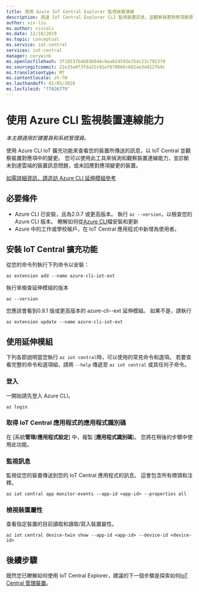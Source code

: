```yaml
---
title: 使用 Azure IoT Central Explorer 監視裝置連線
description: 透過 IoT Central Explorer CLI 監視裝置訊息，並觀察裝置對應項變更。
author: viv-liu
ms.author: viviali
ms.date: 12/18/2019
ms.topic: conceptual
ms.service: iot-central
services: iot-central
manager: corywink
ms.openlocfilehash: 3f18537b4b038844c9aa824593e354c23c792370
ms.sourcegitcommit: 21e33a0f3fda25c91e7670666c601ae3d422fb9c
ms.translationtype: MT
ms.contentlocale: zh-TW
ms.lasthandoff: 02/05/2020
ms.locfileid: "77026779"
---
```

# <a name="monitor-device-connectivity-using-azure-cli"></a>使用 Azure CLI 監視裝置連線能力

*本主題適用於建置員和系統管理員。*

使用 Azure CLI IoT 擴充功能來查看您的裝置所傳送的訊息，以 IoT Central 並觀察裝置對應項中的變更。 您可以使用此工具來偵測和觀察裝置連線能力，並診斷未到達雲端的裝置訊息問題，或未回應對應項變更的裝置。

[如需詳細資訊，請造訪 Azure CLI 延伸模組參考](https://docs.microsoft.com/cli/azure/ext/azure-cli-iot-ext/iot/central)

## <a name="prerequisites"></a>必要條件

+ Azure CLI 已安裝，且為2.0.7 或更高版本。 執行 `az --version`，以檢查您的 Azure CLI 版本。 瞭解如何從[Azure CLI](https://docs.microsoft.com/cli/azure/install-azure-cli)檔安裝和更新
+ Azure 中的工作或學校帳戶，在 IoT Central 應用程式中新增為使用者。

## <a name="install-the-iot-central-extension"></a>安裝 IoT Central 擴充功能

從您的命令列執行下列命令以安裝：

```cmd/sh
az extension add --name azure-cli-iot-ext
```

執行來檢查延伸模組的版本 
```cmd/sh
az --version
```
您應該會看到0.8.1 版或更高版本的 azure-cli--ext 延伸模組。 如果不是，請執行
```cmd/sh
az extension update --name azure-cli-iot-ext
```

## <a name="using-the-extension"></a>使用延伸模組

下列各節說明當您執行 `az iot central`時，可以使用的常見命令和選項。 若要查看完整的命令和選項組，請將 `--help` 傳遞至 `az iot central` 或其任何子命令。

### <a name="login"></a>登入

一開始請先登入 Azure CLI。 

```cmd/sh
az login
```

### <a name="get-the-application-id-of-your-iot-central-app"></a>取得 IoT Central 應用程式的應用程式識別碼
在 [系統**管理/應用程式設定**] 中，複製 [**應用程式識別碼**]。 您將在稍後的步驟中使用此功能。

### <a name="monitor-messages"></a>監視訊息
監視從您的裝置傳送到您的 IoT Central 應用程式的訊息。 這會包含所有標頭和注釋。

```cmd/sh
az iot central app monitor-events --app-id <app-id> --properties all
```

### <a name="view-device-properties"></a>檢視裝置屬性
查看指定裝置的目前讀取和讀取/寫入裝置屬性。

```cmd/sh
az iot central device-twin show --app-id <app-id> --device-id <device-id>
```

## <a name="next-steps"></a>後續步驟

既然您已瞭解如何使用 IoT Central Explorer，建議的下一個步驟是探索如何[IoT Central 管理裝置](howto-manage-devices.md)。
